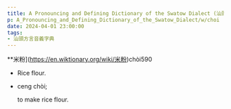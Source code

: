 ```yaml
---
title: A Pronouncing and Defining Dictionary of the Swatow Dialect (汕頭方言音義字典) / choi
p: A_Pronouncing_and_Defining_Dictionary_of_the_Swatow_Dialect/w/choi
date: 2024-04-01 23:00:00
tags: 
- 汕頭方言音義字典
---
```



**米粉](https://en.wiktionary.org/wiki/米粉)chòi590
- Rice flour.

- ceng chòi;

  to make rice flour.